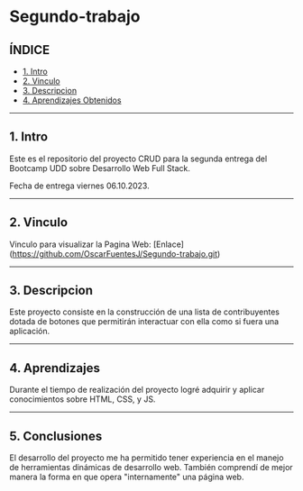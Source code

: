 # Segundo-trabajo

## **ÍNDICE**

* [1. Intro](#1-intro)
* [2. Vinculo](#2-vinculo)
* [3. Descripcion](#3-descripcion)
* [4. Aprendizajes Obtenidos](#4-aprendizajes-obtenidos)
****

## 1. Intro

Este es el repositorio del proyecto CRUD para la segunda entrega del Bootcamp UDD sobre Desarrollo Web Full Stack.

Fecha de entrega viernes 06.10.2023.
****

## 2. Vinculo

Vinculo para visualizar la Pagina Web: [Enlace] (https://github.com/OscarFuentesJ/Segundo-trabajo.git)
****

## 3. Descripcion

Este proyecto consiste en la construcción de una lista de contribuyentes dotada de botones que permitirán interactuar con ella como si fuera una aplicación.
****

## 4. Aprendizajes

Durante el tiempo de realización del proyecto logré adquirir y aplicar conocimientos sobre HTML, CSS, y JS.
****

## 5. Conclusiones

El desarrollo del proyecto me ha permitido tener experiencia en el manejo de herramientas dinámicas de desarrollo web. También comprendí de mejor manera la forma en que opera "internamente" una página web.
